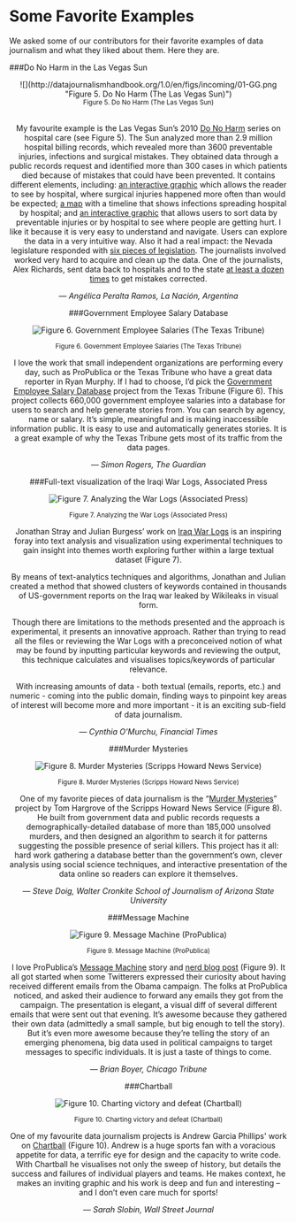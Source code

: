 # Some Favorite Examples

We asked some of our contributors for their favorite examples of data journalism and what they liked about them. Here they are.

###Do No Harm in the Las Vegas Sun

<CENTER>![](http://datajournalismhandbook.org/1.0/en/figs/incoming/01-GG.png "Figure 5. Do No Harm (The Las Vegas Sun)")
<center><small>Figure 5. Do No Harm (The Las Vegas Sun)</small></center><BR>

My favourite example is the Las Vegas Sun’s 2010 [Do No Harm](http://www.lasvegassun.com/hospital-care/) series on hospital care (see Figure 5). The Sun analyzed more than 2.9 million hospital billing records, which revealed more than 3600 preventable injuries, infections and surgical mistakes. They obtained data through a public records request and identified more than 300 cases in which patients died because of mistakes that could have been prevented. It contains different elements, including: [an interactive graphic](http://www.lasvegassun.com/hospital-care/surgical-injuries-interactive/) which allows the reader to see by hospital, where surgical injuries happened more often than would be expected; [a map](http://www.lasvegassun.com/hospital-care/infections-interactive/) with a timeline that shows infections spreading hospital by hospital; and [an interactive graphic](http://www.lasvegassun.com/hospital-care/events-chart/) that allows users to sort data by preventable injuries or by hospital to see where people are getting hurt. I like it because it is very easy to understand and navigate. Users can explore the data in a very intuitive way. Also it had a real impact: the Nevada legislature responded with [six pieces of legislation](http://www.lasvegassun.com/news/2011/apr/14/health-care-transparency-bills-pass-key-milestone-). The journalists involved worked very hard to acquire and clean up the data. One of the journalists, Alex Richards, sent data back to hospitals and to the state [at least a dozen times](http://www.poynter.org/latest-news/als-morning-meeting/128672/las-vegas-sun-pulitzer-finalists-explain-how-they-turned-data-into-web-gold/) to get mistakes corrected.

— *Angélica Peralta Ramos, La Nación, Argentina*

###Government Employee Salary Database

![](http://datajournalismhandbook.org/1.0/en/figs/incoming/01-FF.png "Figure 6. Government Employee Salaries (The Texas Tribune)")

<center><small>Figure 6. Government Employee Salaries (The Texas Tribune)</small></center>

I love the work that small independent organizations are performing every day, such as ProPublica or the Texas Tribune who have a great data reporter in Ryan Murphy. If I had to choose, I’d pick the [Government Employee Salary Database](http://www.texastribune.org/library/data/government-employee-salaries/) project from the Texas Tribune (Figure 6). This project collects 660,000 government employee salaries into a database for users to search and help generate stories from. You can search by agency, name or salary. It’s simple, meaningful and is making inaccessible information public. It is easy to use and automatically generates stories. It is a great example of why the Texas Tribune gets most of its traffic from the data pages.

— *Simon Rogers, The Guardian*

###Full-text visualization of the Iraqi War Logs, Associated Press

![](http://datajournalismhandbook.org/1.0/en/figs/incoming/01-YY.jpg "Figure 7. Analyzing the War Logs (Associated Press)")

<center><small>Figure 7. Analyzing the War Logs (Associated Press)</small></center>

Jonathan Stray and Julian Burgess’ work on [Iraq War Logs](http://jonathanstray.com/a-full-text-visualization-of-the-iraq-war-logs) is an inspiring foray into text analysis and visualization using experimental techniques to gain insight into themes worth exploring further within a large textual dataset (Figure 7).

By means of text-analytics techniques and algorithms, Jonathan and Julian created a method that showed clusters of keywords contained in thousands of US-government reports on the Iraq war leaked by Wikileaks in visual form.

Though there are limitations to the methods presented and the approach is experimental, it presents an innovative approach. Rather than trying to read all the files or reviewing the War Logs with a preconceived notion of what may be found by inputting particular keywords and reviewing the output, this technique calculates and visualises topics/keywords of particular relevance.

With increasing amounts of data - both textual (emails, reports, etc.) and numeric - coming into the public domain, finding ways to pinpoint key areas of interest will become more and more important - it is an exciting sub-field of data journalism.

— *Cynthia O’Murchu, Financial Times*

###Murder Mysteries

![](http://datajournalismhandbook.org/1.0/en/figs/incoming/01-XX.jpg "Figure 8. Murder Mysteries (Scripps Howard News Service)")

<center><small>Figure 8. Murder Mysteries (Scripps Howard News Service)</small></center>

One of my favorite pieces of data journalism is the “[Murder Mysteries](http://projects.scrippsnews.com/magazine/murder-mysteries/)” project by Tom Hargrove of the Scripps Howard News Service (Figure 8). He built from government data and public records requests a demographically-detailed database of more than 185,000 unsolved murders, and then designed an algorithm to search it for patterns suggesting the possible presence of serial killers. This project has it all: hard work gathering a database better than the government’s own, clever analysis using social science techniques, and interactive presentation of the data online so readers can explore it themselves.

— *Steve Doig, Walter Cronkite School of Journalism of Arizona State University*

###Message Machine

![](http://datajournalismhandbook.org/1.0/en/figs/incoming/01-HH.png "Figure 9. Message Machine (ProPublica)")

<center><small>Figure 9. Message Machine (ProPublica)</small></center>

I love ProPublica’s [Message Machine](http://www.propublica.org/special/message-machine-you-probably-dont-know-janet) story and [nerd blog post](http://www.propublica.org/nerds/item/when-are-190-emails-like-six-emails) (Figure 9). It all got started when some Twitterers expressed their curiosity about having received different emails from the Obama campaign. The folks at ProPublica noticed, and asked their audience to forward any emails they got from the campaign. The presentation is elegant, a visual diff of several different emails that were sent out that evening. It’s awesome because they gathered their own data (admittedly a small sample, but big enough to tell the story). But it’s even more awesome because they’re telling the story of an emerging phenomena, big data used in political campaigns to target messages to specific individuals. It is just a taste of things to come.

— *Brian Boyer, Chicago Tribune*

###Chartball

![](http://datajournalismhandbook.org/1.0/en/figs/incoming/01-JJ.png "Figure 10. Charting victory and defeat (Chartball)")

<center><small>Figure 10. Charting victory and defeat (Chartball)</small></center>

One of my favourite data journalism projects is Andrew Garcia Phillips' work on [Chartball](http://www.chartball.com/) (Figure 10). Andrew is a huge sports fan with a voracious appetite for data, a terrific eye for design and the capacity to write code. With Chartball he visualises not only the sweep of history, but details the success and failures of individual players and teams. He makes context, he makes an inviting graphic and his work is deep and fun and interesting – and I don’t even care much for sports!

— *Sarah Slobin, Wall Street Journal*

